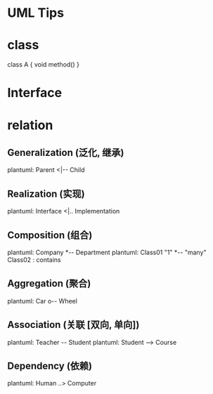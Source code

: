 UML Tips
======

# class
class A {
void method()
}
# Interface

# relation
## Generalization (泛化, 继承)
plantuml: Parent <|-- Child
## Realization (实现)
plantuml: Interface <|.. Implementation
## Composition (组合)
plantuml: Company *-- Department
plantuml: Class01 "1" *-- "many" Class02 : contains
## Aggregation (聚合)
plantuml: Car o-- Wheel
## Association (关联 [双向, 单向])
plantuml: Teacher -- Student
plantuml: Student --> Course
## Dependency (依赖)
plantuml: Human ..> Computer
